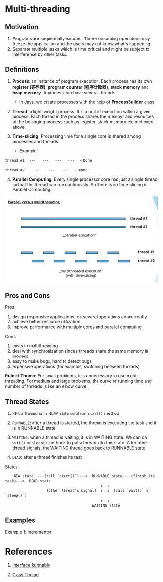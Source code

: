 # Multi-threading

## Motivation

1. Programs are sequentially excuted. Time-consuming operations may freeze the application and the users may not know what's happening.
2. Separate multiple tasks which is time critical and might be subject to interference by other tasks.


## Definitions

1. **Process**: an instance of program execution. Each process has its own **register (寄存器)**, **program counter (程序计数器)**, **stack memory** and **heap memory**. A process can have several threads.
    * In Java, we create processes with the help of **ProcessBuilder** class

2. **Thread**: a light-weight process. It is a unit of execution within a given process. Each thread in the process shares the memoyr and resources of the belonging process such as register, stack memory etc metioned above.

3. **Time-slicing**: Processing time for a single core is shared among processes and threads.

    * Example: 

```
thread #1  ---   ---   ---   ---  --Done

thread #2     ---   ---   ---   --Done
```

4. **Parallel Computing**: Every single processor core has just a single thread so that the thread can run continously. So there is no time-slicing in Parallel Computing.

![image1](images/image1.png)


## Pros and Cons

Pros:

1. design responsive applications; do several operations concurrently
2. achieve better resource utilization
3. improve performance with multiple cores and parallel computing

Cons:

1. costs in multithreading
2. deal with synchronization sinces threads share the same memory in process
3. easy to make bugs, hard to detect bugs
4. expensive operations (for example, switching between threads)

**Rule of Thumb**: For small problems, it is unnecessary to use multi-threading. For medium and large problems, the curve of running time and number of threads is like an elbow curve.


## Thread States

1. `NEW`: a thread is in NEW state until run `start()` method

2. `RUNNABLE`: after a thread is started, the thread is executing the task and it is in RUNNABLE state

3. `WAITING`: when a thread is waiting, it is in WAITING state. We can call `wait()` or `sleep()` methods to put a thread into this state. After other thread signals, the WAITING thread goes back to RUNNABLE state

4. `DEAD`: after a thread finishes its task

States:

```
    NEW state  ---(call `start()`)--->  RUNNABLE state ---(finish its task)--->  DEAD state
                                            ↑  ↓
                   (other thread's signal)  ↑  ↓  (call `wait()` or `sleep()`)
                                            ↑  ↓
                                        WAITING state
```


## Examples

Example 1: incrementor


# References

1. [Interface Runnable](https://docs.oracle.com/javase/7/docs/api/java/lang/Runnable.html)

2. [Class Thread](https://docs.oracle.com/javase/7/docs/api/java/lang/Thread.html)

